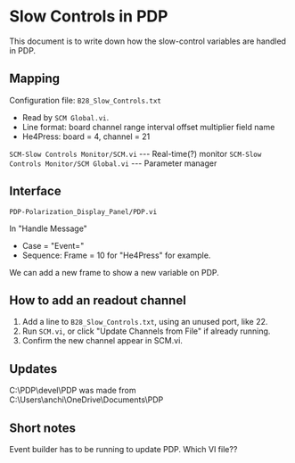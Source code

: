 # Slow Controls in PDP

This document is to write down how the slow-control variables are handled in PDP.

## Mapping

Configuration file: `B28_Slow_Controls.txt`
- Read by `SCM Global.vi`.
- Line format: board channel range interval offset multiplier field name
- He4Press: board = 4, channel = 21

`SCM-Slow Controls Monitor/SCM.vi` --- Real-time(?) monitor
`SCM-Slow Controls Monitor/SCM Global.vi` --- Parameter manager

## Interface

`PDP-Polarization_Display_Panel/PDP.vi`

In "Handle Message"
- Case = "Event="
- Sequence: Frame = 10 for "He4Press" for example.

We can add a new frame to show a new variable on PDP.

## How to add an readout channel

1. Add a line to `B28_Slow_Controls.txt`, using an unused port, like 22.
2. Run `SCM.vi`, or click "Update Channels from File" if already running.
3. Confirm the new channel appear in SCM.vi.

## Updates

C:\PDP\devel\PDP was made from C:\Users\anchi\OneDrive\Documents\PDP



## Short notes

Event builder has to be running to update PDP.  Which VI file??
